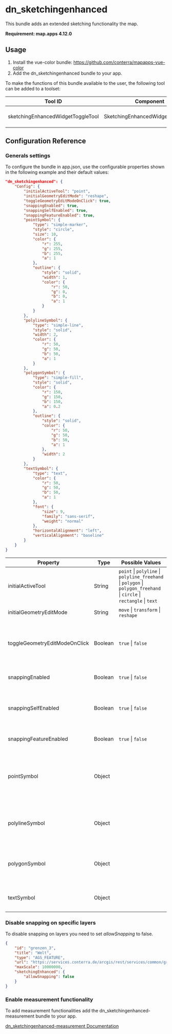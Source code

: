 # dn_sketchingenhanced

This bundle adds an extended sketching functionality the map.

**Requirement: map.apps 4.12.0**

## Usage

1. Install the vue-color bundle: https://github.com/conterra/mapapps-vue-color
2. Add the dn_sketchingenhanced bundle to your app.


To make the functions of this bundle available to the user, the following tool can be added to a toolset:

| Tool ID                           | Component                         | Description              |
| --------------------------------- | --------------------------------- | ------------------------ |
| sketchingEnhancedWidgetToggleTool | SketchingEnhancedWidgetToggleTool | Show or hide the widget. |

## Configuration Reference

### Generals settings

To configure the bundle in app.json, use the configurable properties shown in the following example and their default values:

```json
"dn_sketchingenhanced": {
    "Config": {
        "initialActiveTool": "point",
        "initialGeometryEditMode": "reshape",
        "toggleGeometryEditModeOnClick": true,
        "snappingEnabled": true,
        "snappingSelfEnabled": true,
        "snappingFeatureEnabled": true,
        "pointSymbol": {
            "type": "simple-marker",
            "style": "circle",
            "size": 10,
            "color": {
                "r": 255,
                "g": 255,
                "b": 255,
                "a": 1
            },
            "outline": {
                "style": "solid",
                "width": 1,
                "color": {
                    "r": 50,
                    "g": 0,
                    "b": 0,
                    "a": 1
                }
            }
        },
        "polylineSymbol": {
            "type": "simple-line",
            "style": "solid",
            "width": 2,
            "color": {
                "r": 50,
                "g": 50,
                "b": 50,
                "a": 1
            }
        },
        "polygonSymbol": {
            "type": "simple-fill",
            "style": "solid",
            "color": {
                "r": 150,
                "g": 150,
                "b": 150,
                "a": 0.2
            },
            "outline": {
                "style": "solid",
                "color": {
                    "r": 50,
                    "g": 50,
                    "b": 50,
                    "a": 1
                },
                "width": 2
            }
        },
        "textSymbol": {
            "type": "text",
            "color": {
                "r": 50,
                "g": 50,
                "b": 50,
                "a": 1
            },
            "font": {
                "size": 9,
                "family": "sans-serif",
                "weight": "normal"
            },
            "horizontalAlignment": "left",
            "verticalAlignment": "baseline"
        }
    }
}
```

| Property                      | Type    | Possible Values                                                                                                                                                                  | Default       | Description                                                                                                                     |
| ----------------------------- | ------- | -------------------------------------------------------------------------------------------------------------------------------------------------------------------------------- | ------------- | ------------------------------------------------------------------------------------------------------------------------------- |
| initialActiveTool             | String  | ```point``` &#124; ```polyline``` &#124; ```polyline_freehand``` &#124; ```polygon``` &#124; ```polygon_freehand``` &#124; ```circle``` &#124; ```rectangle``` &#124; ```text``` | ```point```   | Initial active tool.                                                                                                            |
| initialGeometryEditMode       | String  | ```move``` &#124; ```transform```   &#124; ```reshape```                                                                                                                         | ```reshape``` | Name of the update tool.                                                                                                        |
| toggleGeometryEditModeOnClick | Boolean | ```true``` &#124; ```false```                                                                                                                                                    | ```true```    | Indicates if the graphic being updated can be toggled between transform and reshape update options.                             |
| snappingEnabled               | Boolean | ```true``` &#124; ```false```                                                                                                                                                    | ```true```    | Global configuration to turn snapping on or off.                                                                                |
| snappingSelfEnabled           | Boolean | ```true``` &#124; ```false```                                                                                                                                                    | ```true```    | Global configuration option to turn self snapping (within one feature while either drawing or reshaping) on or off.             |
| snappingFeatureEnabled        | Boolean | ```true``` &#124; ```false```                                                                                                                                                    | ```true```    | Global configuration option to turn feature snapping on or off.                                                                 |
| pointSymbol                   | Object  |                                                                                                                                                                                  |               | A SimpleMarkerSymbol, PointSymbol3D, CIMSymbol, or WebStyleSymbol used for representing the point geometry that is being drawn. |
| polylineSymbol                | Object  |                                                                                                                                                                                  |               | A SimpleLineSymbol, LineSymbol3D, or CIMSymbol used for representing the polyline geometry that is being drawn.                 |
| polygonSymbol                 | Object  |                                                                                                                                                                                  |               | A SimpleFillSymbol, PolygonSymbol3D, or CIMSymbol used for representing the polygon geometry that is being drawn.               |
| textSymbol                    | Object  |                                                                                                                                                                                  |               | A TextSymbol used for representing the text geometry that is being drawn.                                                       |

### Disable snapping on specific layers

To disable snapping on layers you need to set _allowSnapping_ to false.

```json
{
    "id": "grenzen_3",
    "title": "Welt",
    "type": "AGS_FEATURE",
    "url": "https://services.conterra.de/arcgis/rest/services/common/grenzen/FeatureServer/3",
    "maxScale": 10000000,
    "sketchingEnhanced": {
        "allowSnapping": false
    }
}
```
### Enable measurement functionality

To add measurement functionalities add the dn_sketchingenhanced-measurement bundle to your app.

[dn_sketchingenhanced-measurement Documentation](https://github.com/conterra/mapapps-sketching-enhanced/tree/master/src/main/js/bundles/dn_sketchingenhanced-measurement)